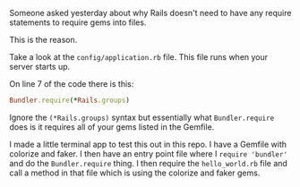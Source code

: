 Someone asked yesterday about why Rails doesn't need to have any require statements to require gems into files.

This is the reason.

Take a look at the `config/application.rb` file. This file runs when your server starts up.

On line 7 of the code there is this:

```rb
Bundler.require(*Rails.groups)
```

Ignore the `(*Rails.groups)` syntax but essentially what `Bundler.require` does is it requires all of your gems listed in the Gemfile.

I made a little terminal app to test this out in this repo. I have a Gemfile with colorize and faker. I then have an entry point file where I `require 'bundler'` and do the `Bundler.require` thing. I then require the `hello_world.rb` file and call a method in that file which is using the colorize and faker gems.